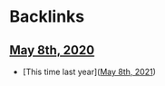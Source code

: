 
# Backlinks
## [May 8th, 2020](<May 8th, 2020.md>)
- [This time last year]([May 8th, 2021](<May 8th, 2021.md>))


